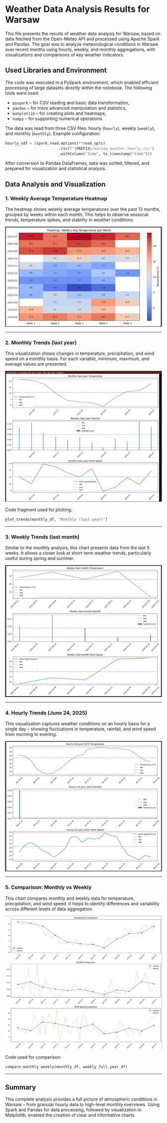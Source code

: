 # Weather Data Analysis Results for Warsaw

This file presents the results of weather data analysis for Warsaw, based on data fetched from the Open-Meteo API and processed using Apache Spark and Pandas. The goal was to analyze meteorological conditions in Warsaw over recent months using hourly, weekly, and monthly aggregations, with visualizations and comparisons of key weather indicators.

## Used Libraries and Environment

The code was executed in a PySpark environment, which enabled efficient processing of large datasets directly within the notebook. The following tools were used:
- `pyspark` – for CSV reading and basic data transformation,
- `pandas` – for more advanced manipulation and statistics,
- `matplotlib` – for creating plots and heatmaps,
- `numpy` – for supporting numerical operations.

The data was read from three CSV files: hourly (`hourly`), weekly (`weekly`), and monthly (`monthly`). Example configuration:

```python
hourly_sdf = (spark.read.options(**read_opts)
                        .csv(f"{PREFIX}/warsaw_weather_hourly.csv")
                        .withColumn("time", to_timestamp("time")))
```

After conversion to Pandas DataFrames, data was sorted, filtered, and prepared for visualization and statistical analysis.

## Data Analysis and Visualization

### 1. Weekly Average Temperature Heatmap

The heatmap shows weekly average temperatures over the past 13 months, grouped by weeks within each month. This helps to observe seasonal trends, temperature spikes, and stability in weather conditions.

![avg temp heatmap](./images/heatmap.png)

---

### 2. Monthly Trends (last year)

This visualization shows changes in temperature, precipitation, and wind speed on a monthly basis. For each variable, minimum, maximum, and average values are presented.

![monthly](./images/monthl.png)

Code fragment used for plotting:

```python
plot_trends(monthly_df, "Monthly (last year)")
```

---

### 3. Weekly Trends (last month)

Similar to the monthly analysis, this chart presents data from the last 5 weeks. It allows a closer look at short-term weather trends, particularly useful during spring and summer.

![weekly](./images/weekly.png)

---

### 4. Hourly Trends (June 24, 2025)

This visualization captures weather conditions on an hourly basis for a single day – showing fluctuations in temperature, rainfall, and wind speed from morning to evening.

![hourly](./images/hourly.png)

---

### 5. Comparison: Monthly vs Weekly

This chart compares monthly and weekly data for temperature, precipitation, and wind speed. It helps to identify differences and variability across different levels of data aggregation.

![copmarison](./images/copmarison.png)

Code used for comparison:

```python
compare_monthly_weekly(monthly_df, weekly_full_year_df)
```

---

## Summary

This complete analysis provides a full picture of atmospheric conditions in Warsaw – from granular hourly data to high-level monthly overviews. Using Spark and Pandas for data processing, followed by visualization in Matplotlib, enabled the creation of clear and informative charts.

